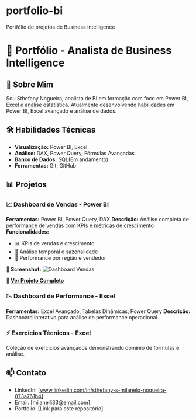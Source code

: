 # portfolio-bi
Portfólio de projetos de Business Intelligence
# 🚀 Portfólio - Analista de Business Intelligence

## 👋 Sobre Mim
Sou Sthefany Nogueira, analista de BI em formação com foco em Power BI, Excel e análise estatística. 
Atualmente desenvolvendo habilidades em Power BI, Excel avançado e análise de dados.

## 🛠️ Habilidades Técnicas
- **Visualização:** Power BI, Excel
- **Análise:** DAX, Power Query, Fórmulas Avançadas
- **Banco de Dados:** SQL(Em andamento)
- **Ferramentas:** Git, GitHub

## 📊 Projetos

### 📈 Dashboard de Vendas - Power BI
**Ferramentas:** Power BI, Power Query, DAX
**Descrição:** Análise completa de performance de vendas com KPIs e métricas de crescimento.
**Funcionalidades:**
- 📊 KPIs de vendas e crescimento
- 📅 Análise temporal e sazonalidade
- 🏢 Performance por região e vendedor

**📸 Screenshot:**
![Dashboard Vendas](power-bi/projeto-vendas/screenshots/dashboard.png)

**🔗 [Ver Projeto Completo](./power-bi/projeto-vendas/)**

### 📉 Dashboard de Performance - Excel
**Ferramentas:** Excel Avançado, Tabelas Dinâmicas, Power Query
**Descrição:** Dashboard interativo para análise de performance operacional.

### ⚡ Exercícios Técnicos - Excel
Coleção de exercícios avançados demonstrando domínio de fórmulas e análise.

## 📫 Contato
- LinkedIn: [www.linkedin.com/in/sthefany-s-milanelo-nogueira-873a761b4]
- Email: [milanelli33@email.com]
- Portfolio: [Link para este repositório]

